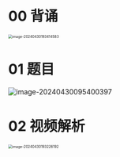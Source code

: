 # 00 背诵

<img src="https://cvp.oss-cn-shanghai.aliyuncs.com/picgo/202404301934674.png" alt="image-20240430193414583" style="zoom:50%;" />



# 01 题目 

![image-20240430095400397](https://cvp.oss-cn-shanghai.aliyuncs.com/picgo/202404300954490.png)



# 02 视频解析

<img src="https://cvp.oss-cn-shanghai.aliyuncs.com/picgo/202404301932355.png" alt="image-20240430193226192" style="zoom:50%;" />



